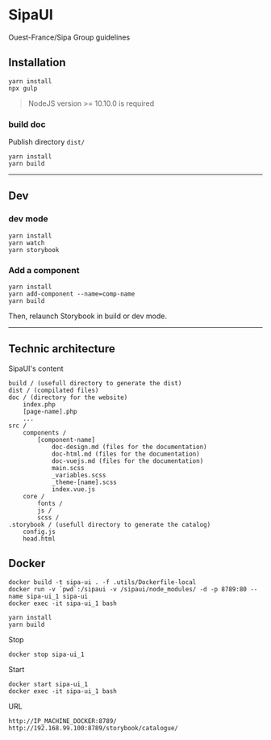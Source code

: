 # SipaUI
Ouest-France/Sipa Group guidelines

## Installation

```
yarn install
npx gulp
```

> NodeJS version >= 10.10.0 is required

### build doc

Publish directory `dist/`

```
yarn install
yarn build
```

---

## Dev

### dev mode

```
yarn install
yarn watch
yarn storybook
```

### Add a component

```
yarn install
yarn add-component --name=comp-name
yarn build
```
Then, relaunch Storybook in build or dev mode.

---

## Technic architecture

SipaUI's content

```
build / (usefull directory to generate the dist)
dist / (compilated files)
doc / (directory for the website)
    index.php
    [page-name].php
    ...
src /
    components /
        [component-name]
            doc-design.md (files for the documentation)
            doc-html.md (files for the documentation)
            doc-vuejs.md (files for the documentation)
            main.scss
            _variables.scss
            _theme-[name].scss
            index.vue.js  
    core /
        fonts /
        js /
        scss / 
.storybook / (usefull directory to generate the catalog)
    config.js
    head.html
```

## Docker

```
docker build -t sipa-ui . -f .utils/Dockerfile-local
docker run -v `pwd`:/sipaui -v /sipaui/node_modules/ -d -p 8789:80 --name sipa-ui_1 sipa-ui 
docker exec -it sipa-ui_1 bash

yarn install
yarn build
```

Stop

```
docker stop sipa-ui_1
```

Start

```
docker start sipa-ui_1
docker exec -it sipa-ui_1 bash
```

URL

```
http://IP_MACHINE_DOCKER:8789/
http://192.168.99.100:8789/storybook/catalogue/
```
